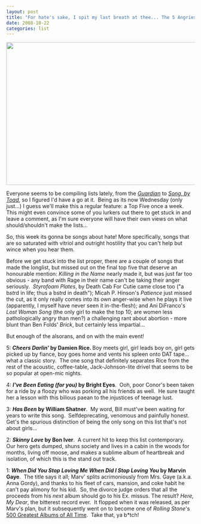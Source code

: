 ```yaml
---
layout: post
title: "For hate's sake, I spit my last breath at thee... The 5 Angriest Songs Ever"
date: 2008-10-22
categories: list
---
```


<a href="http://eatenbymonsters.files.wordpress.com/2008/10/i-hate-you1.jpg"><img class="alignnone size-large wp-image-51" title="i-hate-you1" src="http://eatenbymonsters.files.wordpress.com/2008/10/i-hate-you1.jpg?w=510" alt="" width="510" height="382" /></a>

Everyone seems to be compiling lists lately, from the <a href="http://www.guardian.co.uk/music/"><em>Guardian</em></a> to <a href="http://songbytoad.com/category/five-for-friday/"><em>Song, by Toad</em></a>, so I figured I'd have a go at it.  Being as its now Wednesday (only just...) I guess we'll make this a regular feature: a Top Five once a week.  This might even convince some of you lurkers out there to get stuck in and leave a comment, as I'm sure everyone will have their own views on what should/shouldn't make the lists...

So, this week its gonna be songs about hate! More specifically, songs that are so saturated with vitriol and outright hostility that you can't help but wince when you hear them.

Before we get stuck into the list proper, there are a couple of songs that made the longlist, but missed out on the final top five that deserve an honourable mention: <em>Killing in the Name </em>nearly made it, but was just far too obvious - any band with Rage in their name can't be taking their anger seriously.  <em>Styrofoam Plates</em>, by Death Cab For Cutie came close too ("a b*st*rd in life; thus a b*st*rd in death"); Micah P. Hinson's <em>Patience </em>just missed the cut, as it only really comes into its own anger-wise when he plays it live (apparently, I myself have never seen it in-the-flesh); and Ani DiFranco's <em>Lost Woman Song</em> (the only girl to make the top 10; are women less pathologically angry than men?) a challenging rant about abortion - more blunt than Ben Folds' <em>Brick</em>, but certainly less impartial...

But enough of the alsorans, and on with the main event!<strong><em></em></strong>

5: <strong><em>Cheers Darlin'</em> by Damien Rice. </strong>Boy meets girl, girl leads boy on, girl gets picked up by fiance, boy goes home and vents his spleen onto DAT tape... what a classic story.  The one song that definitely separates Rice from the rest of the acoustic, coffee-table, Jack-Johnson-lite drivel that seems to be so popular at open-mic nights.

4: <strong><em>I've Been Eating (for you)</em> by Bright Eyes</strong>.  Ooh, poor Conor's been taken for a ride by a floozy who was porking all his friends as well.  He sure taught her a lesson with this bilious paean to the injustices of teenage lust.

3: <strong><em>Has Been</em> by William Shatner</strong>.  My word, Bill must've been waiting for years to write this song.  Selfdeprecating, venomous and painfully honest.  Get's the spurious distinction of being the only song on this list that's not about girls...

2:<em> </em><strong><em>Skinny Love </em>by Bon Iver</strong>.  A current hit to keep this list contemporary.  Our hero gets dumped, shuns society and lives in a cabin in the woods for months, living off moose, and makes a sublime album of heartbreak and isolation, of which this is the stand out track.

1: <strong><em>When Did You Stop Loving Me When Did I Stop Loving You</em> by Marvin Gaye</strong>.  The title says it all; Marv' splits acrimoniously from Mrs. Gaye (a.k.a. Anna Gordy), and thanks to his fleet of cars, mansion, and coke habit he can't pay alimony for his kid.  So, the divorce judge orders that all the proceeds from his <em>next</em> album should go to his Ex. missus. The result? <em>Here, My Dear</em>, the bitterest record ever.  It flopped when it was released, as per Marv's plan, but it subsequently went on to become one of <em>Rolling Stone</em>'s <a href="http://en.wikipedia.org/wiki/The_500_Greatest_Albums_of_All_Time">500 Greatest Albums of All Time</a>.  Take that, ya b*tch!